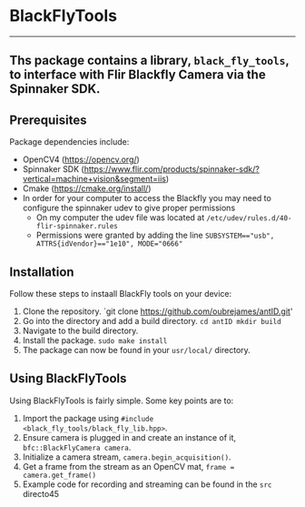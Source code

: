 # BlackFlyTools
---
Ths package contains a library, `black_fly_tools`, to interface with Flir Blackfly Camera via the
Spinnaker SDK. 
---

## Prerequisites
Package dependencies include:
* OpenCV4 (https://opencv.org/)
* Spinnaker SDK (https://www.flir.com/products/spinnaker-sdk/?vertical=machine+vision&segment=iis)
* Cmake (https://cmake.org/install/)
* In order for your computer to access the Blackfly you may need to configure the spinnaker udev
to give proper permissions
    * On my computer the udev file was located at `/etc/udev/rules.d/40-flir-spinnaker.rules`
    * Permissions were granted by adding the line `SUBSYSTEM=="usb", ATTRS{idVendor}=="1e10", MODE="0666"`


## Installation
Follow these steps to instaall BlackFly tools on your device:
1. Clone the repository. `git clone https://github.com/oubrejames/antID.git'
2. Go into the directory and add a build directory. `cd antID mkdir build`
3. Navigate to the build directory.
4. Install the package. `sudo make install`
5. The package can now be found in your `usr/local/` directory.

## Using BlackFlyTools
Using BlackFlyTools is fairly simple. Some key points are to:
1. Import the package using `#include <black_fly_tools/black_fly_lib.hpp>`.
2. Ensure camera is plugged in and create an instance of it, `bfc::BlackFlyCamera camera`.
3. Initialize a camera stream, `camera.begin_acquisition()`.
4. Get a frame from the stream as an OpenCV mat, `frame = camera.get_frame()`
5. Example code for recording and streaming can be found in the `src` directo45
